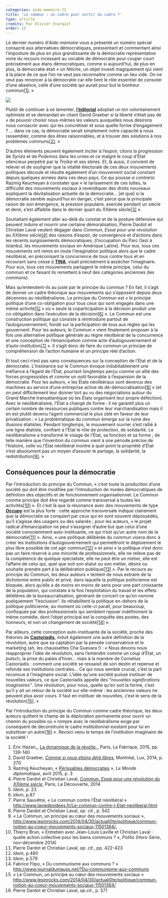 ```yaml
---
categories: aide-memoire-73
title: 'Le commun : un cadre pour sortir du cadre ?'
type: article
credits: Par Olivier Starquit
order: 12
---
```

Le dernier numéro d’_Aide-mémoire_ vous a présenté un numéro spécial consacré aux alternatives démocratiques, pressentant et commentant ainsi l’imposture de plus en plus grandissante de la démocratie représentative voire du recours incessant au vocable de démocratie pour couper court précisément aux élans démocratiques, comme si aujourd’hui, de plus en plus, la démocratie était « un fétiche, un objet investi magiquement qui vient à la place de ce que l’on ne veut pas reconnaitre comme un lieu vide. On ne veut pas renoncer à la démocratie car elle tient le rôle essentiel de consoler d’une absence, celle d’une société qui aurait pour but le bonheur commun[[1]](#footnote-1). »

![](/assets/uploads/am73_p.10_starquit.jpg)

Plutôt de continuer à se lamenter, **[l’éditorial](/se-documenter/revue-aide-memoire/am-les-derniers-numeros/154-aide-memoire-72/1200-editorial-nous-sommes-les-alternatives)** adoptait un ton volontairement optimiste et se demandait en citant David Graeber si la liberté n’était pas de « de pouvoir choisir nous-mêmes les valeurs auxquelles nous désirons nous consacrer avec qui les concrétiser et sous quelle forme d’engagement ? … dans ce cas, la démocratie serait simplement notre capacité à nous rassembler, comme des êtres raisonnables, et à trouver des solutions à nos problèmes communs[[2]](#footnote-2). »

D’autres éléments peuvent également inciter à l’espoir, citons la progression de _Syriza_ et de _Podemos_ dans les urnes et ce malgré le coup d’État silencieux perpétré par la _Troïka_ et ses sbires. Et, là aussi, il convient de relever et de souligner que la vitalité électorale de ces deux mouvements politiques découle et résulte également d’un mouvement social constant depuis quelques années dans ces deux pays. Ce qui pousse _a contrario_ Razmig Keucheyan à constater que « le tarissement de ces luttes, la difficulté des mouvements sociaux à revendiquer des droits nouveaux expliquent la dévitalisation actuelle de la démocratie… \[et que] si la démocratie semble aujourd’hui en danger, c’est parce que la principale raison de son émergence, la pression populaire, exercée pendant un siècle et demi, s’est affaiblie dans le dernier quart du XXème siècle[[3]](#footnote-3) ».

Souhaitant également aller au-delà du constat et de la posture défensive qui peuvent induire et nourrir une certaine démoralisation, Pierre Dardot et Christian Laval veulent dégager dans _Commun, Essai pour une révolution au XXIème siècle_[[4]](#footnote-4) des raisons d’espoir, de convergence et d’actions dans les récents surgissements démocratiques, (l’occupation du Parc Gezi à Istanbul, les mouvements sociaux en Amérique Latine). Pour eux, tous ces mouvements ont remis en route l’imagination politique alors que le cadre néolibéral, en préconisant la concurrence de tous contre tous et en recourant sans cesse à [**TINA**](https://fr.wikipedia.org/wiki/There_is_no_alternative), visait précisément à assécher l’imaginaire. Pour eux, tous ces mouvements partagent le même principe, celui du commun et ce faisant ils remettent à neuf des catégories anciennes (les _commons_).

Mais qu’entendent-ils au juste par le principe du commun ? En fait, il s’agit de donner un cadre théorique aux mouvements qui s’opposent depuis deux décennies au néolibéralisme. Le principe du Commun est « le principe politique d’une co-obligation pour tous ceux qui sont engagés dans une même activité[[5]](#footnote-5) » où « seule la coparticipation à la décision produit une co-obligation dans l’exécution de la décision[[6]](#footnote-6) ». Le Commun est une construction politique qui consiste à réintroduire partout de l’autogouvernement, fondé sur la participation de tous aux règles qui les gouvernent. Pour les auteurs, le Commun « vient finalement proposer à la fois une alternative politique générale au règne néolibéral de la concurrence et une conception de l’émancipation comme acte d’autogouvernement et d’auto-institution[[7]](#footnote-7) ». Il s’agit donc de faire du commun un principe de compréhension de l’action humaine et un principe réel d’action.

Et tout ceci n’est pas sans conséquences sur la conception de l’État et de la démocratie. L’insistance sur le Commun évoque indubitablement une méfiance à l’égard de l’État, pourtant longtemps perçu comme un allié des forces progressistes et comme un outil favorable à l’expansion de la démocratie. Pour les auteurs, « les États néolibéraux sont devenus des machines au service d’une entreprise active de dé-démocratisation[[8]](#footnote-8) » (et on peut difficilement leur donner tort au vu des négociations autour du Grand Marché transatlantique où les États organisent leur propre défection). Avec le néolibéralisme, l’État a changé de forme : il ne garantit plus un certain nombre de ressources publiques contre leur marchandisation mais il en est plutôt devenu l’agent commercial le plus zélé en faveur de leur privatisation : « La problématique du commun émerge sur la ruine des illusions étatistes. Pendant longtemps, le mouvement ouvrier s’est rallié à une ligne étatiste, confiant à l’État le rôle de protection, de solidarité. Le néolibéralisme a transformé le visage de l’État, sa fonction et sa forme ; de telle manière que l’invention du commun vient à une période précise de l’histoire, celle où l’État néolibéral montre à quel point la propriété d’État n’est absolument pas un moyen d’assurer le partage, la solidarité, la redistribution[[9]](#footnote-9). »

## Conséquences pour la démocratie

Par l’introduction du principe du Commun, « c’est toute la production d’une société qui doit être modifiée par l’introduction de modes démocratiques de définition des objectifs et de fonctionnement organisationnel. Le Commun comme principe doit être regardé comme transversal à toutes les activités[[10]](#footnote-10) ». Et c’est là que la résonance avec des mouvements de type **[_Occupy_](https://fr.wikipedia.org/wiki/Occupy_movement)** est la plus forte : cette approche transversale indique clairement que la démocratie se conquiert par ceux qui en sont souvent dépossédés, qu’il s’agisse des usagers ou des salariés ; pour les auteurs, « le projet radical d’émancipation ne peut s’assigner d’autre but que celui d’une société consciemment auto-instituante, ce qui n’est qu’un autre nom de la démocratie[[11]](#footnote-11) ». Ainsi, « une politique délibérée du commun visera donc à créer les institutions d’autogouvernement qui permettront le déploiement le plus libre possible de cet agir commun[[12]](#footnote-12) » et ainsi « la politique n’est donc pas un faire réservé à une minorité de professionnels, elle ne relève pas de la compétence de quelque spécialiste, elle ne peut être un métier, elle est l’affaire de celui qui, quel que soit son statut ou son métier, désire ou souhaite prendre part à la délibération publique[[13]](#footnote-13) ». Par le recours au principe du Commun, les deux auteurs « tentent de nous extraire de la dichotomie entre public et privé, dans laquelle la politique politicienne est bloquée, alors qu’elle a de moins en moins de sens pour une part croissante de la population, qui constate à la fois l’exploitation du travail et les effets délétères de la bureaucratisation, générant de concert ce qu’on nomme pudiquement “l’exclusion”. Ils réhabilitent la politique en-dehors de la politique politicienne, au moment où celle-ci paraît, pour beaucoup, confisquée par des professionnels qui semblent rejouer indéfiniment la même comédie, dont l’objet principal est la conquête des postes, des honneurs, et non un changement de société[[14]](#footnote-14) ».

Par ailleurs, cette conception auto-instituante de la société, proche des théories de **[Castoriadis](https://fr.wikipedia.org/wiki/Cornelius_Castoriadis)**, induit également une autre définition de la révolution, autre que sa captation par la pensée conservatrice et le marketing (ah, les chaussettes Che Guevara !) : « Nous devons nous réapproprier l’idée de révolution, sans l’entendre comme un coup d’État, un putsch, la prise du palais d’hiver… mais à la manière de Cornelius Castoriadis : comment une société se ressaisit de son destin et repense et refonde ses institutions centrales… Ce qui nous semble crucial, c’est la part reconnue à l’imaginaire social. L’idée qu’une société puisse instituer de nouvelles valeurs, ce que Castoriadis appelle des _“nouvelles significations imaginaires”_. Une révolution, pour nous, quelle qu’en soit la forme, c’est qu’il y ait un retour de la société sur elle-même : les anciennes valeurs ne peuvent plus avoir cours. Il faut en instituer de nouvelles, c’est le sens de la révolution[[15]](#footnote-15). »

Par l’introduction du principe du Commun comme cadre théorique, les deux auteurs quittent le champ de la déploration permanente pour ouvrir un chemin du possible où « rompre avec le néolibéralisme exige par conséquent de déconstruire le cadre institutionnel existant pour lui en substituer un autre[[16]](#footnote-16) ». Revoici venu le temps de l’institution imaginaire de la société !

1. Eric Hazan_, [La dynamique de la révolte](http://lafabrique.atheles.org/livres/ladynamiquedelarevolte)_, Paris, La Fabrique, 2015, pp. 139-140
2. David Graeber, [_Comme si nous étions déjà libres_](/component/content/article/151-aide-memoire-70/1117-le-projet-democratie), Montréal, Lux, 2014, p. 270
3. Razmig Keucheyan,  « [Périssables démocraties](http://www.monde-diplomatique.fr/2015/04/KEUCHEYAN/52872) », _Le Monde diplomatique_, avril 2015, p. 3
4. Pierre Dardot et Christian Laval, [_Commun_. _Essai pour une révolution du XXIème siècle_](http://www.editionsladecouverte.fr/catalogue/index-Commun-9782707169389.html), Paris, La Découverte, 2014
5. _Idem_, p. 23
6. _Idem_, p.87
7. Pierre Sauvêtre, « Le commun contre l’État néolibéral » <http://www.laviedesidees.fr/Le-commun-contre-l-Etat-neoliberal.html>
8. Pierre Dardot et Christian Laval, _op. cit_., p. 542
9. « Le Commun, un principe au cœur des mouvements sociaux », <http://www.lesinrocks.com/2014/04/30/actuali0te/politique/commun-notion-au-coeur-mouvements-sociaux-11501364/.>
10. Thierry Brun, « Entretien avec Jean-Louis Laville et Christian Laval : quelle action collective pour les biens communs ? », _Politis_ (Hors-Série, nov-décembre 2014)
11. Pierre Dardot et Christian Laval, _op. cit._, pp. 422-423
12. _Idem_, p.480
13. _Idem_, p.579
14. Fabrice Flipo, « Du communisme aux communs ? » <http://www.journaldumauss.net/?Du-communisme-aux-communs>
15. « Le Commun, un principe au cœur des mouvements sociaux » <http://www.lesinrocks.com/2014/04/30/actuali0te/politique/commun-notion-au-coeur-mouvements-sociaux-11501364/>
16. Pierre Dardot et Christian Laval, _op.cit._, p. 571
